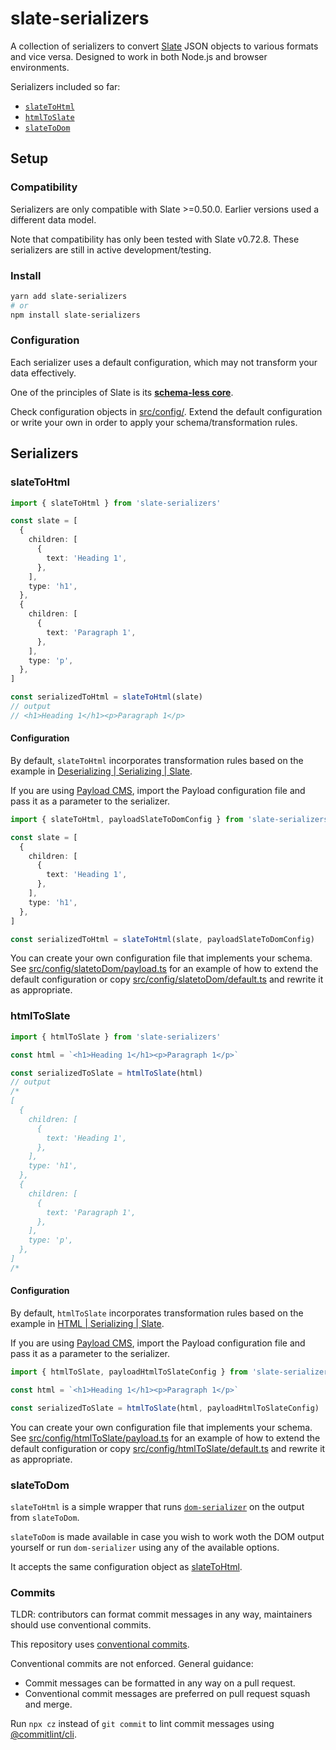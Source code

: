 # slate-serializers

A collection of serializers to convert [Slate](https://www.npmjs.com/package/slate) JSON objects to various formats and vice versa. Designed to work in both Node.js and browser environments.

Serializers included so far:

- [`slateToHtml`](#slatetohtml)
- [`htmlToSlate`](#htmltoslate)
- [`slateToDom`](#slatetodom)

## Setup

### Compatibility

Serializers are only compatible with Slate >=0.50.0. Earlier versions used a different data model.

Note that compatibility has only been tested with Slate v0.72.8. These serializers are still in active development/testing.

### Install

```bash
yarn add slate-serializers
# or
npm install slate-serializers
```

### Configuration

Each serializer uses a default configuration, which may not transform your data effectively.

One of the principles of Slate is its [**schema-less core**](https://docs.slatejs.org/#principles).

Check configuration objects in [src/config/](src/config/). Extend the default configuration or write your own in order to apply your schema/transformation rules.

## Serializers

### slateToHtml

```ts
import { slateToHtml } from 'slate-serializers'

const slate = [
  {
    children: [
      {
        text: 'Heading 1',
      },
    ],
    type: 'h1',
  },
  {
    children: [
      {
        text: 'Paragraph 1',
      },
    ],
    type: 'p',
  },
]

const serializedToHtml = slateToHtml(slate)
// output
// <h1>Heading 1</h1><p>Paragraph 1</p>
```

#### Configuration

By default, `slateToHtml` incorporates transformation rules based on the example in [Deserializing | Serializing | Slate](https://docs.slatejs.org/concepts/10-serializing#deserializing).

If you are using [Payload CMS](https://payloadcms.com/), import the Payload configuration file and pass it as a parameter to the serializer.

```ts
import { slateToHtml, payloadSlateToDomConfig } from 'slate-serializers'

const slate = [
  {
    children: [
      {
        text: 'Heading 1',
      },
    ],
    type: 'h1',
  },
]

const serializedToHtml = slateToHtml(slate, payloadSlateToDomConfig)
```

You can create your own configuration file that implements your schema. See [src/config/slatetoDom/payload.ts](src/config/slatetoDom/payload.ts) for an example of how to extend the default configuration or copy [src/config/slatetoDom/default.ts](src/config/slatetoDom/default.ts) and rewrite it as appropriate.

### htmlToSlate

```ts
import { htmlToSlate } from 'slate-serializers'

const html = `<h1>Heading 1</h1><p>Paragraph 1</p>`

const serializedToSlate = htmlToSlate(html)
// output
/*
[
  {
    children: [
      {
        text: 'Heading 1',
      },
    ],
    type: 'h1',
  },
  {
    children: [
      {
        text: 'Paragraph 1',
      },
    ],
    type: 'p',
  },
]
/*
```

#### Configuration

By default, `htmlToSlate` incorporates transformation rules based on the example in [HTML | Serializing | Slate](https://docs.slatejs.org/concepts/10-serializing#html).

If you are using [Payload CMS](https://payloadcms.com/), import the Payload configuration file and pass it as a parameter to the serializer.

```ts
import { htmlToSlate, payloadHtmlToSlateConfig } from 'slate-serializers'

const html = `<h1>Heading 1</h1><p>Paragraph 1</p>`

const serializedToSlate = htmlToSlate(html, payloadHtmlToSlateConfig)
```

You can create your own configuration file that implements your schema. See [src/config/htmlToSlate/payload.ts](src/config/htmlToSlate/payload.ts) for an example of how to extend the default configuration or copy [src/config/htmlToSlate/default.ts](src/config/htmlToSlate/default.ts) and rewrite it as appropriate.

### slateToDom

`slateToHtml` is a simple wrapper that runs [`dom-serializer`](https://www.npmjs.com/package/dom-serializer) on the output from `slateToDom`.

`slateToDom` is made available in case you wish to work woth the DOM output yourself or run `dom-serializer` using any of the available options.

It accepts the same configuration object as [slateToHtml](#slatetohtml).

### Commits

TLDR: contributors can format commit messages in any way, maintainers should use conventional commits. 

This repository uses [conventional commits](https://www.conventionalcommits.org/en/v1.0.0/).

Conventional commits are not enforced. General guidance:

- Commit messages can be formatted in any way on a pull request.
- Conventional commit messages are preferred on pull request squash and merge.

Run `npx cz` instead of `git commit` to lint commit messages using [@commitlint/cli](https://www.npmjs.com/package/@commitlint/cli). 
